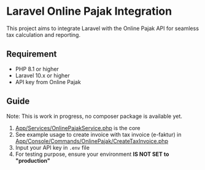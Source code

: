 # Laravel Online Pajak Integration

This project aims to integrate Laravel with the Online Pajak API for seamless tax calculation and reporting.

## Requirement
- PHP 8.1 or higher
- Laravel 10.x or higher
- API key from Online Pajak

## Guide
Note: This is work in progress, no composer package is available yet.

1. [App/Services/OnlinePajakService.php](App/Services/OnlinePajakService.php) is the core
2. See example usage to create invoice with tax invoice (e-faktur) in [App/Console/Commands/OnlinePajak/CreateTaxInvoice.php](App/Console/Commands/OnlinePajak/CreateTaxInvoice.php)
3. Input your API key in `.env` file
4. For testing purpose, ensure your environment **IS NOT SET to "production"**
